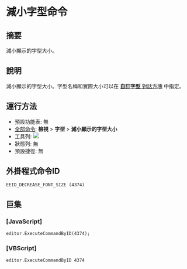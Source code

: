 # 減小字型命令

## 摘要

減小顯示的字型大小。

## 說明

減小顯示的字型大小。字型名稱和實際大小可以在 [**自訂字型** 對話方塊](../../dlg/properties/font/index) 中指定。

## 運行方法

- 預設功能表: 無
- [全部命令](../tools/all_commands): **檢視** \> **字型** >
**減小顯示的字型大小**
- 工具列: ![](../../images/decreasefontsize..png)
- 狀態列: 無
- 預設捷徑: 無

## 外掛程式命令ID

```
EEID_DECREASE_FONT_SIZE (4374)
```

## 巨集

### \[JavaScript\]

```
editor.ExecuteCommandByID(4374);
```

### \[VBScript\]

```
editor.ExecuteCommandByID 4374
```
